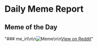 # Daily Meme Report

## Meme of the Day
"### me_irl\n\n![Meme](https://clubsall.com/posts/meirl-SbpXL.jpg)\n\n[View on Reddit](https://redd.it/1kcgp8d)"
